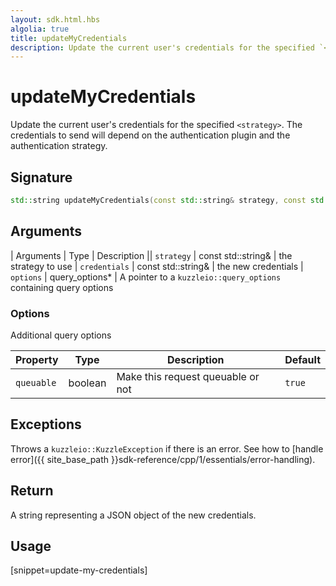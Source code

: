 ```yaml
---
layout: sdk.html.hbs
algolia: true
title: updateMyCredentials
description: Update the current user's credentials for the specified `<strategy>`.
---
```



# updateMyCredentials

Update the current user's credentials for the specified `<strategy>`. The credentials to send will depend on the authentication plugin and the authentication strategy.

## Signature

```cpp
std::string updateMyCredentials(const std::string& strategy, const std::string& credentials, query_options *options=nullptr);
```

## Arguments

| Arguments    | Type    | Description
|| `strategy` | const std::string& | the strategy to use
| `credentials` | const std::string& | the new credentials
| `options`  | query_options*    | A pointer to a `kuzzleio::query_options` containing query options


### **Options**

Additional query options

| Property     | Type    | Description                       | Default |
| ---------- | ------- | --------------------------------- | ------- |
| `queuable` | boolean | Make this request queuable or not | `true`  |


## Exceptions

Throws a `kuzzleio::KuzzleException` if there is an error. See how to [handle error]({{ site_base_path }}sdk-reference/cpp/1/essentials/error-handling).

## Return

A string representing a JSON object of the new credentials.

## Usage

[snippet=update-my-credentials]
